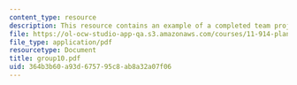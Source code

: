 ```yaml
---
content_type: resource
description: This resource contains an example of a completed team project.
file: https://ol-ocw-studio-app-qa.s3.amazonaws.com/courses/11-914-planning-communication-spring-2007/364b3b60a93d675795c8ab8a32a07f06_group10.pdf
file_type: application/pdf
resourcetype: Document
title: group10.pdf
uid: 364b3b60-a93d-6757-95c8-ab8a32a07f06
---
```

